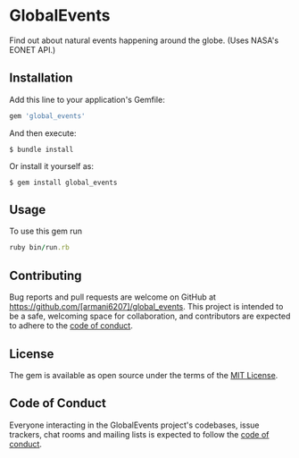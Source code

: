 # GlobalEvents

Find out about natural events happening around the globe. (Uses NASA's EONET API.)

## Installation

Add this line to your application's Gemfile:

```ruby
gem 'global_events'
```

And then execute:

    $ bundle install

Or install it yourself as:

    $ gem install global_events

## Usage

To use this gem run

```ruby
ruby bin/run.rb
```

## Contributing

Bug reports and pull requests are welcome on GitHub at https://github.com/[armani6207]/global_events. This project is intended to be a safe, welcoming space for collaboration, and contributors are expected to adhere to the [code of conduct](https://github.com/[armani6207]/global_events/blob/master/CODE_OF_CONDUCT.md).


## License

The gem is available as open source under the terms of the [MIT License](https://opensource.org/licenses/MIT).

## Code of Conduct

Everyone interacting in the GlobalEvents project's codebases, issue trackers, chat rooms and mailing lists is expected to follow the [code of conduct](https://github.com/[armani6207]/global_events/blob/master/CODE_OF_CONDUCT.md).
